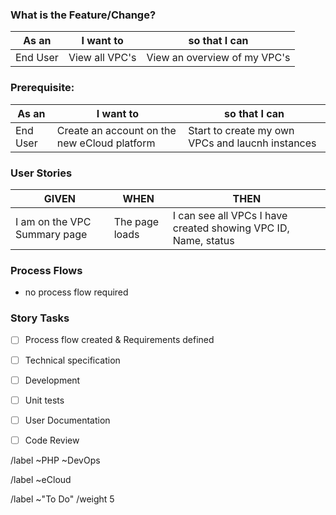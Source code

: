 <!--- THIS TEMPLATE IS TO BE USED FOR NEW FEATURES OR CHANGE REQUESTS -->


### What is the Feature/Change?
<!-- Enter clear and concise description of what your feature or change request is. -->


<!-- Define user stories -->

| As an <type of user> | I want to <perform some task> | so that I can <achieve some goal> |
|---|---|---|
| End User | View all VPC's | View an overview of my VPC's |

### Prerequisite:
| As an <type of user> | I want to <perform some task> | so that I can <achieve some goal> |
|---|---|---|
| End User | Create an account on the new eCloud platform | Start to create my own VPCs and laucnh instances |

### User Stories
| GIVEN | WHEN | THEN |
|---|---|---|
| I am on the VPC Summary page | The page loads | I can see all VPCs I have created showing VPC ID, Name, status |


### Process Flows
 <!-- attach any flow charts and delete placeholder -->
- no process flow required


### Story Tasks
- [ ] Process flow created & Requirements defined
- [ ] Technical specification
- [ ] Development
- [ ] Unit tests
- [ ] User Documentation  <!-- delete if not applicable -->
- [ ] Code Review


<!--- Set Team label - Delete as appropriate -->
/label ~PHP ~DevOps

<!--- set product or project labels - If appropriate  -->
/label ~eCloud

<!--- set initial issue status and weight  -->
/label ~"To Do" 
/weight 5

